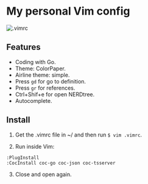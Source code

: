 # My personal Vim config

![.vimrc](https://i.imgur.com/VboV6Fb.png)

## Features

- Coding with Go.
- Theme: ColorPaper.
- Airline theme: simple.
- Press `gd` for go to definition.
- Press `gr` for references.
- Ctrl+Shif+e for open NERDtree.
- Autocomplete.

## Install

1. Get the .vimrc file in ~/ and then run `$ vim .vimrc`.

2. Run inside Vim:

```
:PlugInstall
:CocInstall coc-go coc-json coc-tsserver
```

3. Close and open again.
